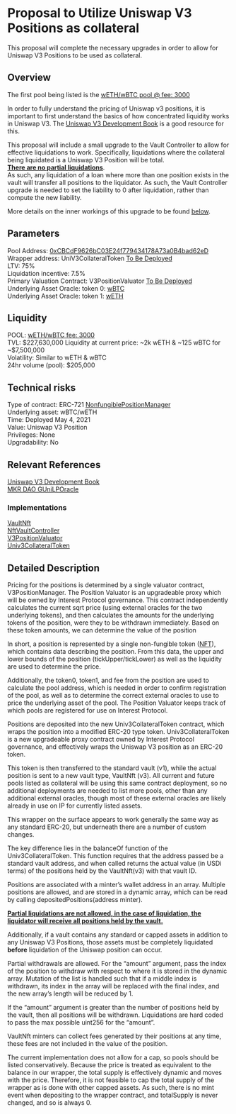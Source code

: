 # Proposal to Utilize Uniswap V3 Positions as collateral
This proposal will complete the necessary upgrades in order to allow for Uniswap V3 Positions to be used as collateral.  

## Overview

The first pool being listed is the [wETH/wBTC pool @ fee: 3000](https://info.uniswap.org/#/pools/0xcbcdf9626bc03e24f779434178a73a0b4bad62ed)  

In order to fully understand the pricing of Uniswap v3 positions, it is important to first understand the basics of how concentrated liquidity works in Uniswap V3. 
The [Uniswap V3 Development Book](https://uniswapv3book.com/) is a good resource for this.   

This proposal will include a small upgrade to the Vault Controller to allow for effective liquidations to work. Specifically, liquidations where the collateral being liquidated is a Uniswap V3 Position will be total.  
<u>__There are no partial liquidations__</u>.   
As such, any liquidation of a loan where more than one position exists in the vault will transfer all positions to the liquidator. As such, the Vault Controller upgrade is needed to set the liability to 0 after liquidation, rather than compute the new liability. 

More details on the inner workings of this upgrade to be found [below](#detailed-description). 

## Parameters

Pool Address: [0xCBCdF9626bC03E24f779434178A73a0B4bad62eD](https://etherscan.io/token/0xCBCdF9626bC03E24f779434178A73a0B4bad62eD)  
Wrapper address: UniV3CollateralToken [To Be Deployed](https://etherscan.io/token/0x5F39aD3df3eD9Cf383EeEE45218c33dA86479165)  
LTV: 75%  
Liquidation incentive: 7.5%  
Primary Valuation Contract: V3PositionValuator [To Be Deployed](https://etherscan.io/token/0x5F39aD3df3eD9Cf383EeEE45218c33dA86479165)  
Underlying Asset Oracle: token 0: [wBTC](https://etherscan.io/token/0x0f2f7aa507d153aC04431a617840d1fF28A960AC)  
Underlying Asset Oracle: token 1: [wETH](https://etherscan.io/token/0x8eD31D7FF5D2ffBF17Fe3118A61123F50AdB523A)  

## Liquidity

POOL: [wETH/wBTC fee: 3000](https://info.uniswap.org/#/pools/0xcbcdf9626bc03e24f779434178a73a0b4bad62ed)  
TVL: $227,630,000  
Liquidity at current price: ~2k wETH & ~125 wBTC for ~$7,500,000  
Volatility: Similar to wETH & wBTC  
24hr volume (pool): $205,000  

## Technical risks

Type of contract: ERC-721 [NonfungiblePositionManager](https://etherscan.io/address/0xC36442b4a4522E871399CD717aBDD847Ab11FE88#code)  
Underlying asset: wBTC/wETH  
Time: Deployed May 4, 2021  
Value: Uniswap V3 Position  
Privileges: None  
Upgradability: No  

## Relevant References
[Uniswap V3 Development Book](https://uniswapv3book.com/)  
[MKR DAO GUniLPOracle](https://github.com/makerdao/univ3-lp-oracle/blob/master/src/GUniLPOracle.sol#L248)

### Implementations
[VaultNft](https://gfx.cafe/ip/contracts/-/blob/master/contracts/lending/vault/VaultNft.sol)  
[NftVaultController](https://gfx.cafe/ip/contracts/-/blob/master/contracts/lending/controller/NftVaultController.sol)  
[V3PositionValuator](https://gfx.cafe/ip/contracts/-/blob/master/contracts/oracle/External/V3PositionValuator.sol)  
[Univ3CollateralToken](https://gfx.cafe/ip/contracts/-/blob/master/contracts/lending/wrapper/Univ3CollateralToken.sol)  


## Detailed Description

Pricing for the positions is determined by a single valuator contract, V3PositionManager. The Position Valuator is an upgradeable proxy which will be owned by Interest Protocol governance. This contract independently calculates the current sqrt price (using external oracles for the two underlying tokens), and then calculates the amounts for the underlying tokens of the position, were they to be withdrawn immediately. Based on these token amounts, we can determine the value of the position

In short, a position is represented by a single non-fungible token ([NFT](https://eips.ethereum.org/EIPS/eip-721)), which contains data describing the position. From this data,  the upper and lower bounds of the position (tickUpper/tickLower) as well as the liquidity are used to determine the price. 

Additionally, the token0, token1, and fee from the position are used to calculate the pool address, which is needed in order to confirm registration of the pool, as well as to determine the correct external oracles to use to price the underlying asset of the pool. The Position Valuator keeps track of which pools are registered for use on Interest Protocol.

Positions are deposited into the new Univ3CollateralToken contract, which wraps the position into a modified ERC-20 type token. Univ3CollateralToken is a new upgradeable proxy contract owned by Interest Protocol governance, and effectively wraps the Uniswap V3 position as an ERC-20 token. 

This token is then transferred to the standard vault (v1), while the actual position is sent to a new vault type, VaultNft (v3). All current and future pools listed as collateral will be using this same contract deployment, so no additional deployments are needed to list more pools, other than any additional external oracles, though most of these external oracles are likely already in use on IP for currently listed assets. 

This wrapper on the surface appears to work generally the same way as any standard ERC-20, but underneath there are a number of custom changes.
 
The key difference lies in the balanceOf function of the Univ3CollateralToken. This function requires that the address passed be a standard vault address, and when called returns the actual value (in USDi terms) of the positions held by the VaultNft(v3) with that vault ID. 

Positions are associated with a minter’s wallet address in an array. Multiple positions are allowed, and are stored in a dynamic array, which can be read by calling depositedPositions(address minter). 

<u>__Partial liquidations are not allowed, in the case of liquidation, the liquidator will receive all positions held by the vault.__ </u>  

Additionally, if a vault contains any standard or capped assets in addition to any Uniswap V3 Positions, those assets must be completely liquidated __before__ liquidation of the Uniswap position can occur. 


Partial withdrawals are allowed. For the “amount” argument, pass the index of the position to withdraw with respect to where it is stored in the dynamic array. Mutation of the list is handled such that if a middle index is withdrawn, its index in the array will be replaced with the final index, and the new array’s length will be reduced by 1. 

If the “amount” argument is greater than the number of positions held by the vault, then all positions will be withdrawn. Liquidations are hard coded to pass the max possible uint256 for the “amount”. 

VaultNft minters can collect fees generated by their positions at any time, these fees are not included in the value of the position. 

The current implementation does not allow for a cap, so pools should be listed conservatively. Because the price is treated as equivalent to the balance in our wrapper, the total supply is effectively dynamic and moves with the price. Therefore, it is not feasible to cap the total supply of the wrapper as is done with other capped assets. 
As such, there is no mint event when depositing to the wrapper contract, and totalSupply is never changed, and so is always 0. 
